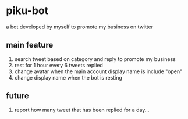 # piku-bot

a bot developed by myself to promote my business on twitter

## main feature
1. search tweet based on category and reply to promote my business
2. rest for 1 hour every 6 tweets replied
3. change avatar when the main account display name is include "open"
4. change display name when the bot is resting

## future
1. report how many tweet that has been replied for a day...
